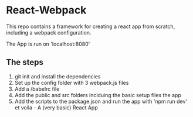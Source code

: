 # React-Webpack

This repo contains a framework for creating a react app from scratch, including a webpack configuration.

The App is run on 'localhost:8080'

## The steps
1. git init and install the dependencies
2. Set up the config folder with 3 webpack.js files
3. Add a /babelrc file
4. Add the public and src folders inclduing the basic setup files the app
5. Add the scripts to the package.json and run the app with 'npm run dev'
et voila - A (very basic) React App
